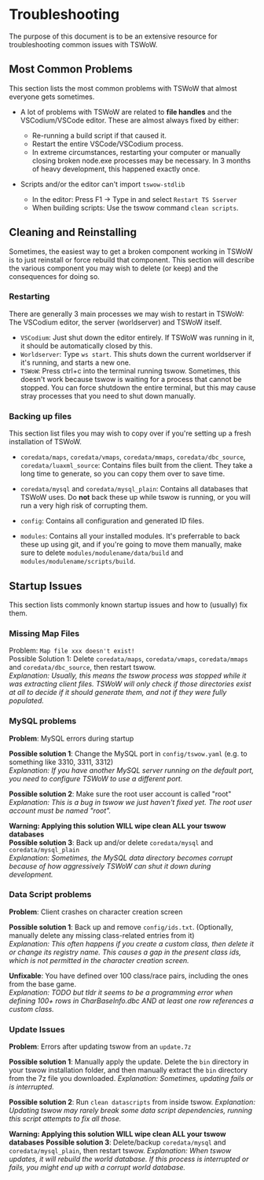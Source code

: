 # Troubleshooting

The purpose of this document is to be an extensive resource for troubleshooting common issues with TSWoW. 

## Most Common Problems

This section lists the most common problems with TSWoW that almost everyone gets sometimes. 

- A lot of problems with TSWoW are related to **file handles** and the VSCodium/VSCode editor. These are almost always fixed by either:
  - Re-running a build script if that caused it.
  - Restart the entire VSCode/VSCodium process. 
  - In extreme circumstances, restarting your computer or manually closing broken node.exe processes may be necessary. In 3 months of heavy development, this happened exactly once.
  
- Scripts and/or the editor can't import `tswow-stdlib`
  - In the editor: Press F1 -> Type in and select `Restart TS Sserver` 
  - When building scripts: Use the tswow command `clean scripts`.

## Cleaning and Reinstalling

Sometimes, the easiest way to get a broken component working in TSWoW is to just reinstall or force rebuild that component. 
This section will describe the various component you may wish to delete (or keep) and the consequences for doing so. 

### Restarting

There are generally 3 main processes we may wish to restart in TSWoW: The VSCodium editor, the server (worldserver) and TSWoW itself.

- `VSCodium`: Just shut down the editor entirely. If TSWoW was running in it, it should be automatically closed by this.
- `Worldserver`: Type `ws start`. This shuts down the current worldserver if it's running, and starts a new one.
- `TSWoW`: Press ctrl+c into the terminal running tswow. Sometimes, this doesn't work because tswow is waiting for a process that cannot be stopped. 
You can force shutdown the entire terminal, but this may cause stray processes that you need to shut down manually.


### Backing up files

This section list files you may wish to copy over if you're setting up a fresh installation of TSWoW.

- `coredata/maps`, `coredata/vmaps`, `coredata/mmaps`, `coredata/dbc_source`, `coredata/luaxml_source`: Contains files built from the client. They take a long time to generate, so you can copy them over to save time.

- `coredata/mysql` and `coredata/mysql_plain`: Contains all databases that TSWoW uses. Do **not** back these up while tswow is running, or you will run a very high risk of corrupting them. 

- `config`: Contains all configuration and generated ID files.

- `modules`: Contains all your installed modules. It's preferrable to back these up using git, and if you're going to move them manually, make sure to delete `modules/modulename/data/build` and `modules/modulename/scripts/build`.

## Startup Issues

This section lists commonly known startup issues and how to (usually) fix them.

### Missing Map Files
Problem: `Map file xxx doesn't exist!`  
Possible Solution 1: Delete `coredata/maps`, `coredata/vmaps`, `coredata/mmaps` and `coredata/dbc_source`, then restart tswow.  
_Explanation: Usually, this means the tswow process was stopped while it was extracting client files. 
TSWoW will only check if those directories exist at all to decide if it should generate them, and not if they were fully populated._

### MySQL problems
**Problem**: MySQL errors during startup

**Possible solution 1**: Change the MySQL port in `config/tswow.yaml` (e.g. to something like 3310, 3311, 3312)  
_Explanation: If you have another MySQL server running on the default port, you need to configure TSWoW to use a different port._

**Possible solution 2**: Make sure the root user account is called "root"  
_Explanation: This is a bug in tswow we just haven't fixed yet. The root user account must be named "root"._

**Warning: Applying this solution WILL wipe clean ALL your tswow databases**  
**Possible solution 3**: Back up and/or delete `coredata/mysql` and `coredata/mysql_plain`  
_Explanation: Sometimes, the MySQL data directory becomes corrupt because of how aggressively TSWoW can shut it down during development._

### Data Script problems

**Problem**: Client crashes on character creation screen  

**Possible solution 1**: Back up and remove `config/ids.txt`. (Optionally, manually delete any missing class-related entries from it)  
_Explanation: This often happens if you create a custom class, then delete it or change its registry name. This causes a gap in the present class ids, which is not permitted in the character creation screen._

**Unfixable**: You have defined over 100 class/race pairs, including the ones from the base game.  
_Explanation: TODO but tldr it seems to be a programming error when defining 100+ rows in CharBaseInfo.dbc AND at least one row references a custom class._

### Update Issues
**Problem**: Errors after updating tswow from an `update.7z`

**Possible solution 1**: Manually apply the update. Delete the `bin` directory in your tswow installation folder, and then manually extract the `bin` directory from the 7z file you downloaded. 
_Explanation: Sometimes, updating fails or is interrupted._

**Possible solution 2**: Run `clean datascripts` from inside tswow.
_Explanation: Updating tswow may rarely break some data script dependencies, running this script attempts to fix all those._

**Warning: Applying this solution WILL wipe clean ALL your tswow databases**
**Possible solution 3**: Delete/backup `coredata/mysql` and `coredata/mysql_plain`, then restart tswow. 
_Explanation: When tswow updates, it will rebuild the world database. If this process is interrupted or fails, you might end up with a corrupt world database._
